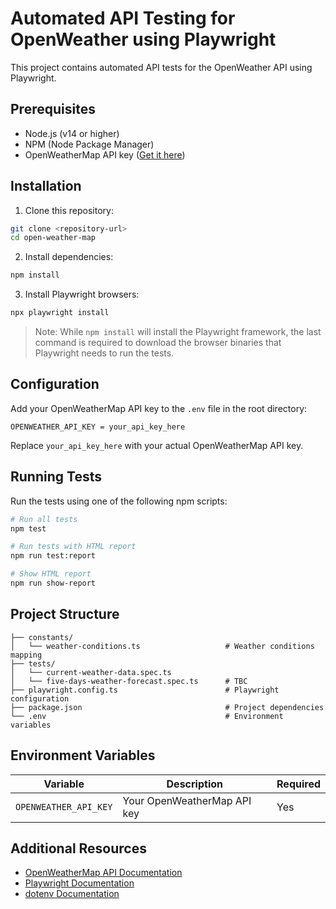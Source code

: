 # Automated API Testing for OpenWeather using Playwright

This project contains automated API tests for the OpenWeather API using Playwright.

## Prerequisites

- Node.js (v14 or higher)
- NPM (Node Package Manager)
- OpenWeatherMap API key ([Get it here](https://openweathermap.org/api))

## Installation

1. Clone this repository:
```bash
git clone <repository-url>
cd open-weather-map
```

2. Install dependencies:
```bash
npm install
```

3. Install Playwright browsers:
```bash
npx playwright install
```

> Note: While `npm install` will install the Playwright framework, the last command is required to download the browser binaries that Playwright needs to run the tests.

## Configuration

Add your OpenWeatherMap API key to the `.env` file in the root directory:
```
OPENWEATHER_API_KEY = your_api_key_here
```

Replace `your_api_key_here` with your actual OpenWeatherMap API key.

## Running Tests

Run the tests using one of the following npm scripts:

```bash
# Run all tests
npm test

# Run tests with HTML report
npm run test:report

# Show HTML report
npm run show-report
```

## Project Structure

```
├── constants/
│   └── weather-conditions.ts                   # Weather conditions mapping
├── tests/
│   └── current-weather-data.spec.ts    
│   └── five-days-weather-forecast.spec.ts      # TBC 
├── playwright.config.ts                        # Playwright configuration
├── package.json                                # Project dependencies
└── .env                                        # Environment variables
```

## Environment Variables

| Variable | Description | Required |
|----------|-------------|----------|
| `OPENWEATHER_API_KEY` | Your OpenWeatherMap API key | Yes |

## Additional Resources

- [OpenWeatherMap API Documentation](https://openweathermap.org/current)
- [Playwright Documentation](https://playwright.dev)
- [dotenv Documentation](https://github.com/motdotla/dotenv)
